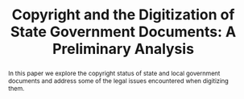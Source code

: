 ---
abstract: In this paper we explore the copyright status of state and local government
  documents and address some of the legal issues encountered when digitizing them.
creators:
- Currier, Brett
- Gilliland, Anne
- Hansen, David
date: null
document_url: https://services.phaidra.univie.ac.at/api/object/o:429537/download
grand_parent: iPRES
institutions: []
keywords:
- copyright; government documents; public records; fair use; digitization; state documents;
  north carolina
landing_page_url: https://phaidra.univie.ac.at/o:429537
language: eng
layout: publication
license: CC BY 4.0 International
notes_url: null
parent: iPRES 2015
publication_type: paper
size: 182957
slides_url: null
source_name: iPRES
title: 'Copyright and the Digitization of State Government Documents: A Preliminary
  Analysis'
year: 2015
---